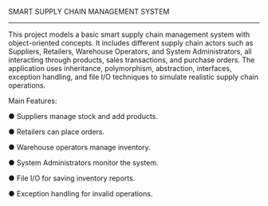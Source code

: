 SMART SUPPLY CHAIN MANAGEMENT SYSTEM
________________________________________

This project models a basic smart supply chain management system with object-oriented concepts. It includes different supply chain actors such as Suppliers, Retailers, Warehouse Operators, and System Administrators, all interacting through products, sales transactions, and purchase orders.
The application uses inheritance, polymorphism, abstraction, interfaces, exception handling, and file I/O techniques to simulate realistic supply chain operations.

Main Features:

●	Suppliers manage stock and add products.

●	Retailers can place orders.

●	Warehouse operators manage inventory.

●	System Administrators monitor the system.

●	File I/O for saving inventory reports.

●	Exception handling for invalid operations.
